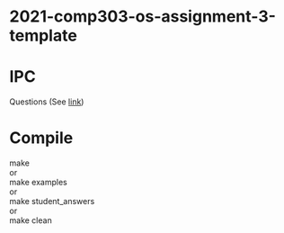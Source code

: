 # 2021-comp303-os-assignment-3-template
# IPC
Questions (See [link](https://docs.google.com/document/d/1_QX2noD9fvSRZdZBk0M8kr4FUPI9b8m7nl_Dw4IrogE/edit?usp=sharing))
# Compile
make    
or    
make examples    
or    
make student_answers    
or    
make clean    
